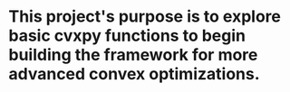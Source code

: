# This project's purpose is to explore basic cvxpy functions to begin building the framework for more advanced convex optimizations.